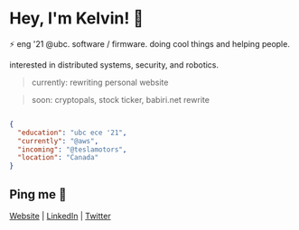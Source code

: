 # Hey, I'm Kelvin! 👋

⚡ eng '21 @ubc. software / firmware. doing cool things and helping people.

interested in distributed systems, security, and robotics. 

> currently: rewriting personal website

> soon: cryptopals, stock ticker, babiri.net rewrite

```json

{
  "education": "ubc ece '21",
  "currently": "@aws",
  "incoming": "@teslamotors",
  "location": "Canada"
}

```

## Ping me :postbox:
[Website](https://www.kelvinkoon.dev/) | [LinkedIn](https://www.linkedin.com/in/kelvinkoon/) | [Twitter](https://twitter.com/NotCelsiusDeg)
